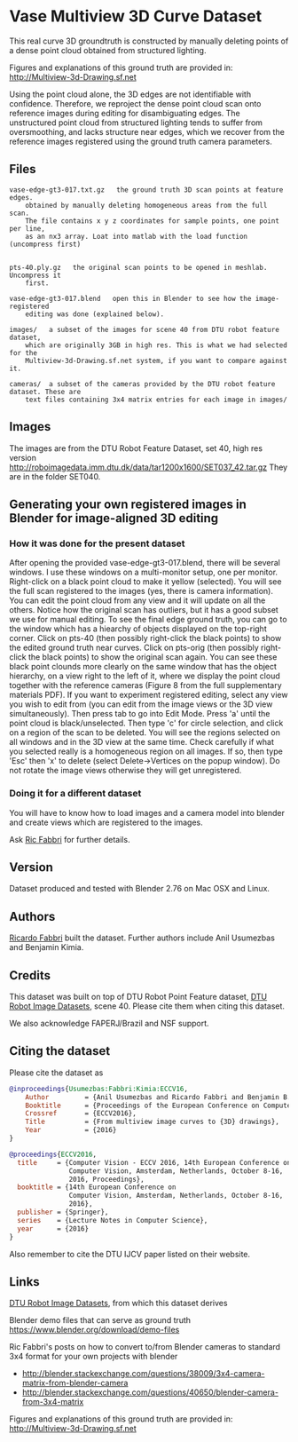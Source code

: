 # Vase Multiview 3D Curve Dataset

This real curve 3D groundtruth is constructed by manually deleting points of a
dense point cloud obtained from structured lighting. 

Figures and explanations of this ground truth are provided in:
http://Multiview-3d-Drawing.sf.net

Using the point cloud alone, the 3D edges are not identifiable with confidence.
Therefore, we reproject the dense point cloud scan onto reference images during
editing for disambiguating edges. The unstructured point cloud from structured
lighting tends to suffer from oversmoothing, and lacks structure near edges,
which we recover from the reference images registered using the ground truth
camera parameters.


## Files

```
vase-edge-gt3-017.txt.gz   the ground truth 3D scan points at feature edges.
    obtained by manually deleting homogeneous areas from the full scan.
    The file contains x y z coordinates for sample points, one point per line,
    as an nx3 array. Loat into matlab with the load function (uncompress first)


pts-40.ply.gz   the original scan points to be opened in meshlab. Uncompress it
    first.

vase-edge-gt3-017.blend   open this in Blender to see how the image-registered 
    editing was done (explained below).

images/   a subset of the images for scene 40 from DTU robot feature dataset,
    which are originally 3GB in high res. This is what we had selected for the
    Multiview-3d-Drawing.sf.net system, if you want to compare against it.

cameras/  a subset of the cameras provided by the DTU robot feature dataset. These are 
    text files containing 3x4 matrix entries for each image in images/
```
## Images
The images are from the DTU Robot Feature Dataset, set 40, high res version
http://roboimagedata.imm.dtu.dk/data/tar1200x1600/SET037_42.tar.gz
They are in the folder SET040.

## Generating your own registered images in Blender for image-aligned 3D editing

### How it was done for the present dataset

After opening the provided vase-edge-gt3-017.blend, there will be several
windows. I use these windows on a multi-monitor setup, one per monitor.
Right-click on a black point cloud to make it yellow (selected). You will see
the full scan registered to the images (yes, there is camera information). You
can edit the point cloud from any view and it will update on all the others.
Notice how the original scan has outliers, but it has a good subset we use for
manual editing. To see the final edge ground truth, you can go to the window
which has a hiearchy of objects displayed on the top-right corner. Click on
pts-40 (then possibly right-click the black points) to show the edited ground
truth near curves. Click on pts-orig (then possibly right-click the black
points) to show the original scan again. You can see these black point clounds
more clearly on the same window that has the object hierarchy, on a view right
to the left of it, where we display the point cloud together with the reference
cameras (Figure 8 from the full supplementary materials PDF).  If you want to
experiment registered editing, select any view you wish to edit from (you can
edit from the image views or the 3D view simultaneously).  Then press tab to go
into Edit Mode. Press 'a' until the point cloud is black/unselected. Then type
'c' for circle selection, and click on a region of the scan to be deleted. You
will see the regions selected on all windows and in the 3D view at the same
time. Check carefully if what you selected really is a homogeneous region on all
images. If so, then type 'Esc' then 'x' to delete (select Delete->Vertices on
the popup window).  Do not rotate the image views otherwise they will get
unregistered.


### Doing it for a different dataset

You will have to know how to load images and a camera model into blender and create views
which are registered to the images.

Ask [Ric Fabbri](http://rfabbri.github.io) for further details.


## Version

Dataset produced and tested with Blender 2.76 on Mac OSX and Linux.

## Authors

[Ricardo Fabbri](http://rfabbri.github.io) built the dataset.
Further authors include Anil Usumezbas and Benjamin Kimia.

## Credits

This dataset was built on top of DTU Robot Point Feature dataset,
[DTU Robot Image Datasets](http://roboimagedata.compute.dtu.dk), scene 40.
Please cite them when citing this dataset.

We also acknowledge FAPERJ/Brazil and NSF support.


## Citing the dataset

Please cite the dataset as

```bibtex
@inproceedings{Usumezbas:Fabbri:Kimia:ECCV16,
    Author         = {Anil Usumezbas and Ricardo Fabbri and Benjamin B. Kimia},
    Booktitle      = {Proceedings of the European Conference on Computer Vision},
    Crossref       = {ECCV2016},
    Title          = {From multiview image curves to {3D} drawings},
    Year           = {2016}
}

@proceedings{ECCV2016,
  title     = {Computer Vision - ECCV 2016, 14th European Conference on
               Computer Vision, Amsterdam, Netherlands, October 8-16,
               2016, Proceedings},
  booktitle = {14th European Conference on
               Computer Vision, Amsterdam, Netherlands, October 8-16,
               2016},
  publisher = {Springer},
  series    = {Lecture Notes in Computer Science},
  year      = {2016}
}
```

Also remember to cite the DTU IJCV paper listed on their website.

## Links

[DTU Robot Image Datasets](http://roboimagedata.compute.dtu.dk), from which this dataset derives

Blender demo files that can serve as ground truth
https://www.blender.org/download/demo-files

Ric Fabbri's posts on how to convert to/from Blender cameras to standard 3x4
format for your own projects with blender
* http://blender.stackexchange.com/questions/38009/3x4-camera-matrix-from-blender-camera
* http://blender.stackexchange.com/questions/40650/blender-camera-from-3x4-matrix

Figures and explanations of this ground truth are provided in:
http://Multiview-3d-Drawing.sf.net
